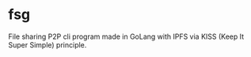 # fsg
File sharing P2P cli program made in GoLang with IPFS via KISS (Keep It Super Simple) principle.

